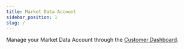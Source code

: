 ```yaml
---
title: Market Data Account
sidebar_position: 1
slug: /
---
```


Manage your Market Data Account through the [Customer Dashboard](https://dashboard.marketdata.app/marketdata). 

